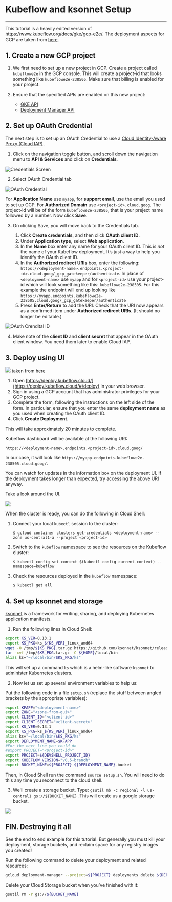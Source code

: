 # Kubeflow and ksonnet Setup

---

This tutorial is a heavily edited version of <https://www.kubeflow.org/docs/gke/gcp-e2e/>. The deployment aspects for GCP are taken from [here](https://www.kubeflow.org/docs/gke/deploy/).

## 1. Create a new GCP project

1. We first need to set up a new project in GCP. Create a project called `kubeflowe2e` in the GCP console. This will create a project-id that looks something like `kubeflowe2e-238505`. Make sure that billing is enabled for your project.

2. Ensure that the specified APIs are enabled on this new project:
   - [GKE API](https://console.cloud.google.com/apis/library/container.googleapis.com)
   - [Deployment Manager API](https://console.cloud.google.com/apis/library/deploymentmanager.googleapis.com)

## 2. Set up OAuth Credential

The next step is to set up an OAuth Credential to use a [Cloud Identity-Aware Proxy (Cloud IAP)](https://cloud.google.com/iap/docs/) .

1. Click on the navigation toggle button, and scroll down the navigation menu to **API & Services** and click on **Credentials**.

![Credentials Screen](./images/credentials-menu.png)

2. Select OAuth Credential tab

![OAuth Credential](./images/oauth-menu.png)

For **Application Name** use `myapp`, for **support email**, use the email you used to set up GCP. For **Authorized Domain** use `<project-id>.cloud.goog`. The project-id will be of the form `kubeflowe2e-238505`, that is your preject name followed by a number. Now click **Save**.

3. On clicking Save, you will move back to the Credentials tab.

   1. Click **Create credentials**, and then click **OAuth client ID**.
   2. Under **Application type**, select **Web application**.
   3. In the **Name** box enter any name for your OAuth client ID. This is _not_ the name of your Kubeflow deployment. It’s just a way to help you identify the OAuth client ID.
   4. In the **Authorized redirect URIs** box, enter the following: `https://<deployment-name>.endpoints.<project-id>.cloud.goog/_gcp_gatekeeper/authenticate`. In place of `<deployment-name>` use `myapp` and for `<project-id>` use your project-id which will look something like this: `kubeflowe2e-238505`. For this example the endpoint will end up looking like `https://myapp.endpoints.kubeflowe2e-238505.cloud.goog/_gcp_gatekeeper/authenticate`
   5. Press **Enter/Return** to add the URI. Check that the URI now appears as a confirmed item under **Authorized redirect URIs**. (It should no longer be editable.)

![OAuth Crendital ID](./images/oauth-client-id.png)

4. Make note of the **client ID** and **client secret** that appear in the OAuth client window. You need them later to enable Cloud IAP.

## 3. Deploy using UI

![](images/deploy.kubeflow.cloud.png)
taken from [here](https://www.kubeflow.org/docs/gke/deploy/deploy-ui/)

1.  Open [https://deploy.kubeflow.cloud/](https://deploy.kubeflow.cloud/#/deploy) in your web browser.
2.  Sign in using a GCP account that has administrator privileges for your GCP project.
3.  Complete the form, following the instructions on the left side of the form. In particular, ensure that you enter the same **deployment name** as you used when creating the OAuth client ID.
4.  Click **Create Deployment**.

This will take approximately 20 minutes to complete.

Kubeflow dashboard will be available at the following URI:

```
https://<deployment-name>.endpoints.<project-id>.cloud.goog/
```

In our case, it will look like `https://myapp.endpoints.kubeflowe2e-238505.cloud.goog/`.

You can watch for updates in the information box on the deployment UI. If the deployment takes longer than expected, try accessing the above URI anyway.

Take a look around the UI.

![](images/kfdash.png)

When the cluster is ready, you can do the following in Cloud Shell:

1. Connect your local `kubectl` session to the cluster:

   `$ gcloud container clusters get-credentials <deployment-name> --zone us-central1-a --project <project-id>`

2. Switch to the `kubeflow` namespace to see the resources on the Kubeflow cluster:

   `$ kubectl config set-context $(kubectl config current-context) --namespace=kubeflow`

3. Check the resources deployed in the `kubeflow` namespace:

   `$ kubectl get all`

## 4. Set up ksonnet and storage

[ksonnet](https://ksonnet.io/) is a framework for writing, sharing, and deploying Kubernetes application manifests.

1. Run the following lines in Cloud Shell:

```bash
export KS_VER=0.13.1
export KS_PKG=ks_${KS_VER}_linux_amd64
wget -O /tmp/${KS_PKG}.tar.gz https://github.com/ksonnet/ksonnet/releases/download/v${KS_VER}/${KS_PKG}.tar.gz
tar -xvf /tmp/$KS_PKG.tar.gz -C ${HOME}/local/bin
alias ks="~/local/bin/$KS_PKG/ks"
```

This will set up a command `ks` which is a helm-like software `ksonnet` to administer Kubernetes clusters.

2. Now let us set up several environment variables to help us:

Put the following code in a file `setup.sh` (replace the stuff between angled brackets by the appropriate variables):

```bash
export KFAPP="<deployement-name>"
export ZONE="<zone-from-gui>"
export CLIENT_ID="<client-id>"
export CLIENT_SECRET="<client-secret>"
export KS_VER=0.13.1
export KS_PKG=ks_${KS_VER}_linux_amd64
alias ks="~/local/bin/$KS_PKG/ks"
export DEPLOYMENT_NAME=$KFAPP
#For the next line you could do
#export PROJECT="<project-id>"
export PROJECT=${DEVSHELL_PROJECT_ID}
export KUBEFLOW_VERSION="v0.5-branch"
export BUCKET_NAME=${PROJECT}-${DEPLOYMENT_NAME}-bucket
```

Then, in Cloud Shell run the command `source setup.sh`. You will need to do this any time you reconnect to the cloud shell.

3. We'll create a storage bucket. Type: `gsutil mb -c regional -l us-central1 gs://${BUCKET_NAME}` .This will create us a google storage bucket.

![](images/kubectlkfns.png)

## FIN. Destroying it all

See the end to end example for this tutorial. But generally you must kill your deployment, storage buckets, and reclaim space for any registry images you created!

Run the following command to delete your deployment and related resources:

```bash
gcloud deployment-manager --project=${PROJECT} deployments delete ${DEPLOYMENT_NAME}
```

Delete your Cloud Storage bucket when you’ve finished with it:

```bash
gsutil rm -r gs://${BUCKET_NAME}
```
